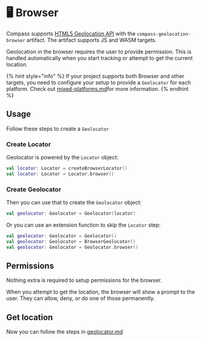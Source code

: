 # 🖥️ Browser

Compass supports [HTML5 Geolocation API](https://developer.mozilla.org/en-US/docs/Web/API/Geolocation\_API) with the `compass-geolocation-browser` artifact. The artifact supports JS and WASM targets.

Geolocation in the browser requires the user to provide permission. This is handled automatically when you start tracking or attempt to get the current location.

{% hint style="info" %}
If your project supports both Browser and other targets, you need to configure your setup to provide a `Geolocator` for each platform. Check out [mixed-platforms.md](../usage/mixed-platforms.md "mention")for more information.
{% endhint %}

## Usage

Follow these steps to create a `Geolocator`

### Create Locator

Geolocator is powered by the `Locator` object:

```kotlin
val locator: Locator = createBrowserLocator()
val locator: Locator = Locator.browser()
```

### Create Geolocator

Then you can use that to create the `Geolocator` object:

```kotlin
val geolocator: Geolocator = Geolocator(locator)
```

Or you can use an extension function to skip the `Locator` step:

```kotlin
val geolocator: Geolocator = Geolocator()
val geolocator: Geolocator = BrowserGeolocator()
val geolocator: Geolocator = Geolocator.browser()
```

## Permissions

Nothing extra is required to setup permissions for the browser.

When you attempt to get the location, the browser will show a prompt to the user. They can allow, deny, or do one of those permanently.

## Get location

Now you can follow the steps in [geolocator.md](geolocator.md "mention")
